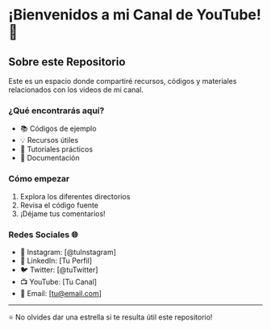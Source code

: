 # ¡Bienvenidos a mi Canal de YouTube! 👋

## Sobre este Repositorio
Este es un espacio donde compartiré recursos, códigos y materiales relacionados con los videos de mi canal.

### ¿Qué encontrarás aquí?
- 📚 Códigos de ejemplo
- 💡 Recursos útiles
- 🔧 Tutoriales prácticos
- 📝 Documentación

### Cómo empezar
1. Explora los diferentes directorios
2. Revisa el código fuente
3. ¡Déjame tus comentarios!

### Redes Sociales 🌐
- 📱 Instagram: [@tuInstagram]
- 💼 LinkedIn: [Tu Perfil]
- 🐦 Twitter: [@tuTwitter]
- 📺 YouTube: [Tu Canal]
- 📧 Email: [tu@email.com]

---
⭐ No olvides dar una estrella si te resulta útil este repositorio!